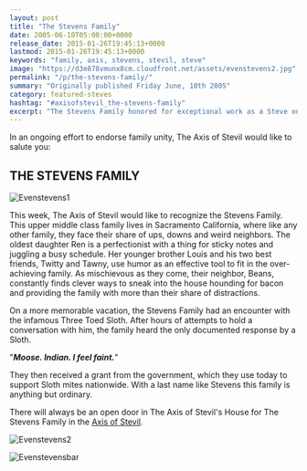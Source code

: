 ```yaml
---
layout: post
title: "The Stevens Family"
date: 2005-06-10T05:00:00+0000
release_date: 2015-01-26T19:45:13+0000
lastmod: 2015-01-26T19:45:13+0000
keywords: "family, axis, stevens, stevil, steve"
image: "https://d3e878vmunx8cm.cloudfront.net/assets/evenstevens2.jpg"
permalink: "/p/the-stevens-family/"
summary: "Originally published Friday June, 10th 2005"
category: featured-steves
hashtag: "#axisofstevil_the-stevens-family"
excerpt: "The Stevens Family honored for exceptional work as a Steve on Friday June, 10th 2005"
---
```


[id_1]: https://d3e878vmunx8cm.cloudfront.net/assets/evenstevens2.jpg "Evenstevens1"[id_2]: https://d3e878vmunx8cm.cloudfront.net/assets/evenstevens1.jpg "Evenstevens2"[id_3]: https://d3e878vmunx8cm.cloudfront.net/assets/evenstevensmural.jpg "Evenstevensbar"

In an ongoing effort to endorse family unity, The Axis of Stevil would like to salute you:

## THE STEVENS FAMILY ##

![Evenstevens1][id_1]

This week, The Axis of Stevil would like to recognize the Stevens Family. This upper middle class family lives in Sacramento California, where like any other family, they face their share of ups, downs and weird neighbors. The oldest daughter Ren is a perfectionist with a thing for sticky notes and juggling a busy schedule. Her younger brother Louis and his two best friends, Twitty and Tawny, use humor as an effective tool to fit in the over-achieving family. As mischievous as they come, their neighbor, Beans, constantly finds clever ways to sneak into the house hounding for bacon and providing the family with more than their share of distractions.

On a more memorable vacation, the Stevens Family had an encounter with the infamous Three Toed Sloth. After hours of attempts to hold a conversation with him, the family heard the only documented response by a Sloth.

"***Moose. Indian. I feel faint.***"

They then received a grant from the government, which they use today to support Sloth mites nationwide. With a last name like Stevens this family is anything but ordinary.

There will always be an open door in The Axis of Stevil's House for The Stevens Family in the [Axis of Stevil](/ "Axis of Stevil").

![Evenstevens2][id_2]

![Evenstevensbar][id_3]
